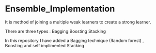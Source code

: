 # Ensemble_Implementation
It is method of joining a multiple weak learners to create a  strong learner.

There are three types :
 Bagging
 Boosting 
 Stacking
 
In this repository I have added a Bagging technique (Random forest) , Boosting and self implimented Stacking
